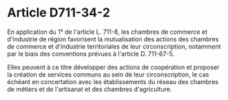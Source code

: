 # Article D711-34-2

En application du 1° de l'article L. 711-8, les chambres de commerce et d'industrie de région favorisent la mutualisation des actions des chambres de commerce et d'industrie territoriales de leur circonscription, notamment par le biais des conventions prévues à l'article D. 711-67-5.

Elles peuvent à ce titre développer des actions de coopération et proposer la création de services communs au sein de leur circonscription, le cas échéant en concertation avec les établissements du réseau des chambres de métiers et de l'artisanat et des chambres d'agriculture.
